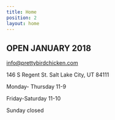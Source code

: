 ```yaml
---
title: Home
position: 2
layout: home
---
```


## OPEN  JANUARY 2018

[info@prettybirdchicken.com](mailto:info@prettybirdchicken.com)

146 S Regent St.
Salt Lake City, UT 84111

Monday- Thursday 11-9

Friday-Saturday 11-10

Sunday closed

